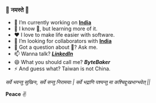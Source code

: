 ###  🙏 नमस्ते 🙏

<!--
**ByteBaker/ByteBaker** is a ✨ _special_ ✨ repository because its `README.md` (this file) appears on your GitHub profile.

Here are some ideas to get you started:
-->
- 🔭 I’m currently working on [**India**](https://github.com/byteBaker/python-india)
- 🌱 I know :snake:, but learning more of it.
- :heart: I love to make life easier with software.
- 👯 I’m looking for collaborators with [**India**](https://github.com/byteBaker/python-india)
- 💬 Got a question about :snake:? Ask me.
- 📫 Wanna talk? *[**LinkedIn**](https://www.linkedin.com/in/shraddhakishan)*
- 😄 What you should call me? ***ByteBaker***
- ⚡ And guess what? Taiwan is not China.
 
_सर्वे भवन्तु सुखिनः, सर्वे सन्तु निरामयाः |_
_सर्वे भद्राणि पश्यन्तु मा कश्चिद्दुःखभाग्भवेत् ||_

**Peace** :v:
